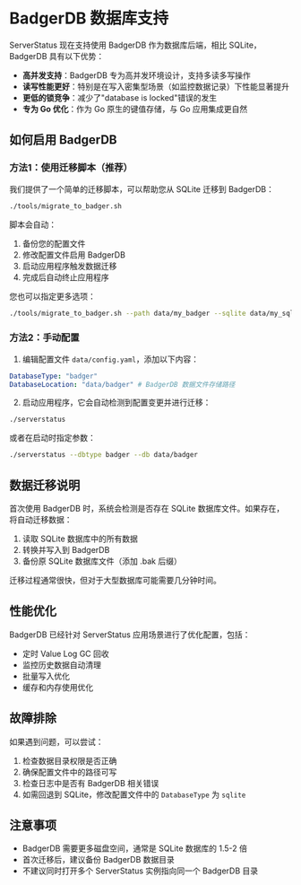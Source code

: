 # BadgerDB 数据库支持

ServerStatus 现在支持使用 BadgerDB 作为数据库后端，相比 SQLite，BadgerDB 具有以下优势：

- **高并发支持**：BadgerDB 专为高并发环境设计，支持多读多写操作
- **读写性能更好**：特别是在写入密集型场景（如监控数据记录）下性能显著提升
- **更低的锁竞争**：减少了"database is locked"错误的发生
- **专为 Go 优化**：作为 Go 原生的键值存储，与 Go 应用集成更自然

## 如何启用 BadgerDB

### 方法1：使用迁移脚本（推荐）

我们提供了一个简单的迁移脚本，可以帮助您从 SQLite 迁移到 BadgerDB：

```bash
./tools/migrate_to_badger.sh
```

脚本会自动：
1. 备份您的配置文件
2. 修改配置文件启用 BadgerDB
3. 启动应用程序触发数据迁移
4. 完成后自动终止应用程序

您也可以指定更多选项：

```bash
./tools/migrate_to_badger.sh --path data/my_badger --sqlite data/my_sqlite.db --config data/my_config.yaml
```

### 方法2：手动配置

1. 编辑配置文件 `data/config.yaml`，添加以下内容：

```yaml
DatabaseType: "badger"
DatabaseLocation: "data/badger" # BadgerDB 数据文件存储路径
```

2. 启动应用程序，它会自动检测到配置变更并进行迁移：

```bash
./serverstatus
```

或者在启动时指定参数：

```bash
./serverstatus --dbtype badger --db data/badger
```

## 数据迁移说明

首次使用 BadgerDB 时，系统会检测是否存在 SQLite 数据库文件。如果存在，将自动迁移数据：

1. 读取 SQLite 数据库中的所有数据
2. 转换并写入到 BadgerDB
3. 备份原 SQLite 数据库文件（添加 .bak 后缀）

迁移过程通常很快，但对于大型数据库可能需要几分钟时间。

## 性能优化

BadgerDB 已经针对 ServerStatus 应用场景进行了优化配置，包括：

- 定时 Value Log GC 回收
- 监控历史数据自动清理
- 批量写入优化
- 缓存和内存使用优化

## 故障排除

如果遇到问题，可以尝试：

1. 检查数据目录权限是否正确
2. 确保配置文件中的路径可写
3. 检查日志中是否有 BadgerDB 相关错误
4. 如需回退到 SQLite，修改配置文件中的 `DatabaseType` 为 `sqlite`

## 注意事项

- BadgerDB 需要更多磁盘空间，通常是 SQLite 数据库的 1.5-2 倍
- 首次迁移后，建议备份 BadgerDB 数据目录
- 不建议同时打开多个 ServerStatus 实例指向同一个 BadgerDB 目录 
